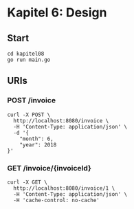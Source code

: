 # Kapitel 6: Design

## Start
```
cd kapitel08
go run main.go
```

## URIs
### POST /invoice
```
curl -X POST \
  http://localhost:8080/invoice \
  -H 'Content-Type: application/json' \
  -d '{
    "month": 6,
    "year": 2018
}'
```

### GET /invoice/{invoiceId}
```
curl -X GET \
  http://localhost:8080/invoice/1 \
  -H 'Content-Type: application/json' \
  -H 'cache-control: no-cache'
```